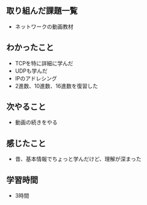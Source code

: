 ## 取り組んだ課題一覧
- ネットワークの動画教材

## わかったこと
- TCPを特に詳細に学んだ
- UDPも学んだ
- IPのアドレシング
- 2進数、10進数、16進数を復習した

## 次やること
- 動画の続きをやる

## 感じたこと
- 昔、基本情報でちょっと学んだけど、理解が深まった

## 学習時間
- 3時間